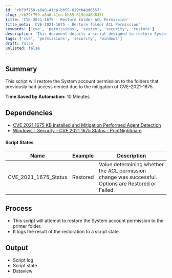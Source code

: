 ```yaml
---
id: 'cb79f759-a6a8-41ca-bb55-619cb48d635f'
slug: /cb79f759-a6a8-41ca-bb55-619cb48d635f
title: 'CVE-2021-1675 - Restore folder ACL Permission'
title_meta: 'CVE-2021-1675 - Restore folder ACL Permission'
keywords: ['cve', 'permissions', 'system', 'security', 'restore']
description: 'This document details a script designed to restore System account permissions to folders affected by CVE-2021-1675, addressing access issues and enhancing security measures. It outlines the dependencies, script states, process, and expected output, ensuring users can effectively mitigate the risks associated with this vulnerability.'
tags: ['cve', 'permissions', 'security', 'windows']
draft: false
unlisted: false
---
```


## Summary

This script will restore the System account permission to the folders that previously had access denied due to the mitigation of CVE-2021-1675.

**Time Saved by Automation:** 10 Minutes

## Dependencies

- [CVE 2021 1675 KB Installed and Mitigation Performed Agent Detection](/docs/9bf78320-a260-41ed-9acc-3b8d31f70174)
- [Windows - Security - CVE 2021 1675 Status - PrintNightmare](/docs/ed9b97af-e0a3-484b-a710-47c34eb61422)

#### Script States

| Name                     | Example   | Description                                                              |
|--------------------------|-----------|--------------------------------------------------------------------------|
| CVE_2021_1675_Status     | Restored  | Value determining whether the ACL permission change was successful. Options are Restored or Failed. |

## Process

- This script will attempt to restore the System account permission to the printer folder.
- It logs the result of the restoration to a script state.

## Output

- Script log
- Script state
- Dataview